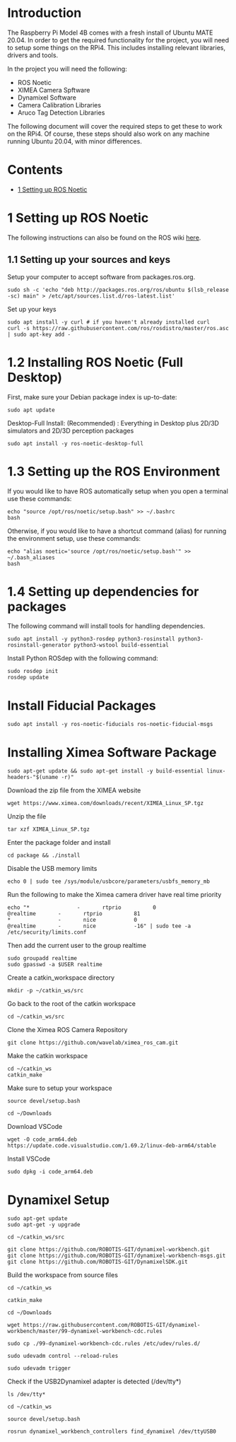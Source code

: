 # Introduction
The Raspberry Pi Model 4B comes with a fresh install of Ubuntu MATE 20.04.
In order to get the required functionality for the project, you will need to setup some things on the RPi4.
This includes installing relevant libraries, drivers and tools.

In the project you will need the following:
- ROS Noetic
- XIMEA Camera Spftware
- Dynamixel Software
- Camera Calibration Libraries
- Aruco Tag Detection Libraries

The following document will cover the required steps to get these to work on the RPi4.
Of course, these steps should also work on any machine running Ubuntu 20.04, with minor differences.

# Contents
- [1 Setting up ROS Noetic](1-setting-up-ros-noetic)

# 1 Setting up ROS Noetic

The following instructions can also be found on the ROS wiki [here](http://wiki.ros.org/noetic/Installation/Ubuntu).

## 1.1 Setting up your sources and keys

Setup your computer to accept software from packages.ros.org.

```console
sudo sh -c 'echo "deb http://packages.ros.org/ros/ubuntu $(lsb_release -sc) main" > /etc/apt/sources.list.d/ros-latest.list'
```

Set up your keys

```console
sudo apt install -y curl # if you haven't already installed curl
curl -s https://raw.githubusercontent.com/ros/rosdistro/master/ros.asc | sudo apt-key add -
```
#  1.2 Installing ROS Noetic (Full Desktop)
First, make sure your Debian package index is up-to-date:
```console
sudo apt update
```

Desktop-Full Install: (Recommended) : Everything in Desktop plus 2D/3D simulators and 2D/3D perception packages

```console
sudo apt install -y ros-noetic-desktop-full
```
    
# 1.3 Setting up the ROS Environment

If you would like to have ROS automatically setup when you open a terminal use these commands:
```console
echo "source /opt/ros/noetic/setup.bash" >> ~/.bashrc
bash
```
Otherwise, if you would like to have a shortcut command (alias) for running the environment setup, use these commands:

```console
echo "alias noetic='source /opt/ros/noetic/setup.bash'" >> ~/.bash_aliases
bash
```

# 1.4 Setting up dependencies for packages
The following command will install tools for handling dependencies.
```console
sudo apt install -y python3-rosdep python3-rosinstall python3-rosinstall-generator python3-wstool build-essential
```
Install Python ROSdep with the following command:
```console
sudo rosdep init
rosdep update
```

# Install Fiducial Packages
```console
sudo apt install -y ros-noetic-fiducials ros-noetic-fiducial-msgs
```

# Installing Ximea Software Package
```console
sudo apt-get update && sudo apt-get install -y build-essential linux-headers-"$(uname -r)" 
```
Download the zip file from the XIMEA website
```console
wget https://www.ximea.com/downloads/recent/XIMEA_Linux_SP.tgz
```
Unzip the file
```console
tar xzf XIMEA_Linux_SP.tgz
```
Enter the package folder and install
```console
cd package && ./install
```

Disable the USB memory limits
```console
echo 0 | sudo tee /sys/module/usbcore/parameters/usbfs_memory_mb
```
Run the following to make the Ximea camera driver have real time priority
```console
echo "*               -       rtprio          0
@realtime       -       rtprio          81
*               -       nice            0
@realtime       -       nice            -16" | sudo tee -a /etc/security/limits.conf
```
Then add the current user to the group realtime
```console
sudo groupadd realtime
sudo gpasswd -a $USER realtime
```

Create a catkin_workspace directory
```console
mkdir -p ~/catkin_ws/src
```

Go back to the root of the catkin workspace
```console
cd ~/catkin_ws/src
```

Clone the Ximea ROS Camera Repository
```console
git clone https://github.com/wavelab/ximea_ros_cam.git
```

Make the catkin workspace
```console
cd ~/catkin_ws
catkin_make
```

Make sure to setup your workspace
```console
source devel/setup.bash
```

```console
cd ~/Downloads
```

Download VSCode
```console
wget -O code_arm64.deb https://update.code.visualstudio.com/1.69.2/linux-deb-arm64/stable
```
Install VSCode
```console
sudo dpkg -i code_arm64.deb
```


# Dynamixel Setup

```console
sudo apt-get update
sudo apt-get -y upgrade
```
```console
cd ~/catkin_ws/src
```
```console
git clone https://github.com/ROBOTIS-GIT/dynamixel-workbench.git
git clone https://github.com/ROBOTIS-GIT/dynamixel-workbench-msgs.git
git clone https://github.com/ROBOTIS-GIT/DynamixelSDK.git
```
Build the workspace from source files
```console
cd ~/catkin_ws
```
```console
catkin_make
```
```console
cd ~/Downloads
```
```console
wget https://raw.githubusercontent.com/ROBOTIS-GIT/dynamixel-workbench/master/99-dynamixel-workbench-cdc.rules
```
```console
sudo cp ./99-dynamixel-workbench-cdc.rules /etc/udev/rules.d/
```
```console
sudo udevadm control --reload-rules
```
```console
sudo udevadm trigger
```
Check if the USB2Dynamixel adapter is detected (/dev/tty*)
```console
ls /dev/tty*
```
```console
cd ~/catkin_ws
```
```console
source devel/setup.bash
```
```console
rosrun dynamixel_workbench_controllers find_dynamixel /dev/ttyUSB0
```
